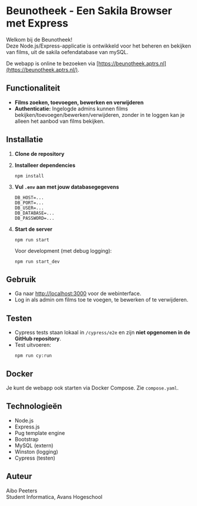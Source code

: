 # Beunotheek - Een Sakila Browser met Express

Welkom bij de Beunotheek!  
Deze Node.js/Express-applicatie is ontwikkeld voor het beheren en bekijken van films, uit de sakila oefendatabase van mySQL.

De webapp is online te bezoeken via [https://beunotheek.aptrs.nl](https://beunotheek.aptrs.nl/).

## Functionaliteit

- **Films zoeken, toevoegen, bewerken en verwijderen**
- **Authenticatie:** Ingelogde admins kunnen films bekijken/toevoegen/bewerken/verwijderen, zonder in te loggen kan je alleen het aanbod van films bekijken.

## Installatie

1. **Clone de repository**
2. **Installeer dependencies**
   ```
   npm install
   ```
3. **Vul `.env` aan met jouw databasegegevens**
   ```
   DB_HOST=...
   DB_PORT=...
   DB_USER=...
   DB_DATABASE=...
   DB_PASSWORD=...
   ```

4. **Start de server**
   ```
   npm run start
   ```
   Voor development (met debug logging):
   ```
   npm run start_dev
   ```

## Gebruik

- Ga naar [http://localhost:3000](http://localhost:3000) voor de webinterface.
- Log in als admin om films toe te voegen, te bewerken of te verwijderen.

## Testen

- Cypress tests staan lokaal in `/cypress/e2e` en zijn **niet opgenomen in de GitHub repository**.
- Test uitvoeren:
  ```
  npm run cy:run
  ```

## Docker

Je kunt de webapp ook starten via Docker Compose. Zie `compose.yaml`.

## Technologieën

- Node.js
- Express.js
- Pug template engine
- Bootstrap
- MySQL (extern)
- Winston (logging)
- Cypress (testen)

## Auteur

Aibo Peeters  
Student Informatica, Avans Hogeschool
